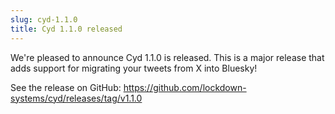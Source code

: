 ```yaml
---
slug: cyd-1.1.0
title: Cyd 1.1.0 released
---
```


We're pleased to announce Cyd 1.1.0 is released. This is a major release that adds support for migrating your tweets from X into Bluesky!

See the release on GitHub: https://github.com/lockdown-systems/cyd/releases/tag/v1.1.0

<!-- truncate -->